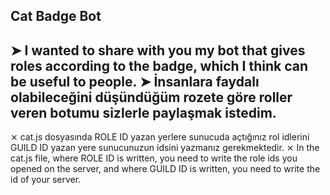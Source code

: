 Cat Badge Bot
----------------------------------------------------------------------------------------------------------------------
➤ I wanted to share with you my bot that gives roles according to the badge, which I think can be useful to people.
➤ İnsanlara faydalı olabileceğini düşündüğüm rozete göre roller veren botumu sizlerle paylaşmak istedim.
----------------------------------------------------------------------------------------------------------------------
⨯ cat.js dosyasında ROLE ID yazan yerlere sunucuda açtığınız rol idlerini GUILD ID yazan yere sunucunuzun idsini yazmanız gerekmektedir.
⨯ In the cat.js file, where ROLE ID is written, you need to write the role ids you opened on the server, and where GUILD ID is written, you need to write the id of your server.
